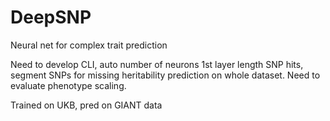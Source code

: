 # DeepSNP
Neural net for complex trait prediction

Need to develop CLI, auto number of neurons 1st layer length SNP hits, segment SNPs for missing heritability prediction on whole dataset. Need to evaluate phenotype scaling.

Trained on UKB, pred on GIANT data

